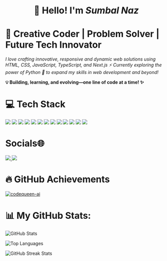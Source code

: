 <div align="center">
  <h1>👋 Hello! I'm <i>Sumbal Naz</i></h1>
</div>
 
# 🚀 Creative Coder | Problem Solver | Future Tech Innovator

*I love crafting innovative, responsive and dynamic web solutions using HTML, CSS, JavaScript, TypeScript, and Next.js ⚡ Currently exploring the power of Python 🐍 to expand my skills in web development and beyond!*

**💡 Building, learning, and evolving—one line of code at a time! ✨**

# 💻 Tech Stack

<p align="left">
  <img src="https://img.shields.io/badge/HTML5-E34F26?style=for-the-badge&logo=html5&logoColor=white"/>
  <img src="https://img.shields.io/badge/CSS3-1572B6?style=for-the-badge&logo=css3&logoColor=white"/>
  <img src="https://img.shields.io/badge/JavaScript-F7DF1E?style=for-the-badge&logo=javascript&logoColor=black"/>
  <img src="https://img.shields.io/badge/TypeScript-3178C6?style=for-the-badge&logo=typescript&logoColor=white"/>
  <img src="https://img.shields.io/badge/React-61DAFB?style=for-the-badge&logo=react&logoColor=black"/>
  <img src="https://img.shields.io/badge/Next.js-000000?style=for-the-badge&logo=next.js&logoColor=white"/>
  <img src="https://img.shields.io/badge/TailwindCSS-38B2AC?style=for-the-badge&logo=tailwind-css&logoColor=white"/>
  <img src="https://img.shields.io/badge/Netlify-000000?style=for-the-badge&logo=netlify&logoColor=white"/>
  <img src="https://img.shields.io/badge/Vercel-000000?style=for-the-badge&logo=vercel&logoColor=white"/>
  <img src="https://img.shields.io/badge/Figma-F24E1E?style=for-the-badge&logo=figma&logoColor=white"/>
  <img src="https://img.shields.io/badge/GitHub-181717?style=for-the-badge&logo=github&logoColor=white"/>
  <img src="https://img.shields.io/badge/Python-3776AB?style=for-the-badge&logo=python&logoColor=white"/>
  <img src="https://img.shields.io/badge/Streamlit-FF4B4B?style=for-the-badge&logo=streamlit&logoColor=white"/>
</p>

# Socials🌐
<p align="left">
  <a href="https://x.com/CodeQueen23?s=09" target="_blank">
    <img src="https://img.shields.io/badge/Twitter-1DA1F2?style=for-the-badge&logo=twitter&logoColor=white"/>
  </a>
  <a href="https://www.linkedin.com/in/sumbal-naz-712464347/
" target="_blank">
    <img src="https://img.shields.io/badge/LinkedIn-0077B5?style=for-the-badge&logo=linkedin&logoColor=white"/>
  </a>
</p>



# 🔥 GitHub Achievements
<p align="left"> 
  <a href="https://github.com/ryo-ma/github-profile-trophy">
    <img src="https://github-profile-trophy.vercel.app/?username=codequeen-ai&theme=radical" alt="codequeen-ai" />
  </a> 
</p>



# 📊 My GitHub Stats:
![GitHub Stats](https://github-readme-stats.vercel.app/api?username=codequeen-ai&show_icons=true&bg_color=0d0d1b&border_color=ffffff&title_color=ff007f&text_color=00e6e6&icon_color=ffcc00)



![Top Languages](https://github-readme-stats.vercel.app/api/top-langs/?username=codequeen-ai&theme=radical&hide_border=false&include_all_commits=false&count_private=false&layout=compact)








<img src="https://github-readme-streak-stats.herokuapp.com/?user=codequeen-ai&background=0d0d1b&border=ffffff&stroke=ffffff&ring=ff007f&fire=ff007f&currStreakLabel=ffd700&currStreakNum=ffcc00&sideNums=ff007f&sideLabels=ff007f&dates=00e6e6" alt="GitHub Streak Stats" />





